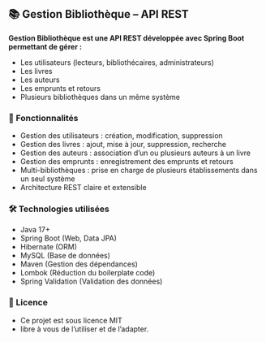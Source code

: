 ## 📚 Gestion Bibliothèque – API REST
**Gestion Bibliothèque est une API REST développée avec Spring Boot permettant de gérer :**
- Les utilisateurs (lecteurs, bibliothécaires, administrateurs)
- Les livres
- Les auteurs
- Les emprunts et retours
- Plusieurs bibliothèques dans un même système

### 🚀 Fonctionnalités
- Gestion des utilisateurs : création, modification, suppression
- Gestion des livres : ajout, mise à jour, suppression, recherche
- Gestion des auteurs : association d’un ou plusieurs auteurs à un livre
- Gestion des emprunts : enregistrement des emprunts et retours
- Multi-bibliothèques : prise en charge de plusieurs établissements dans un seul système
- Architecture REST claire et extensible

### 🛠 Technologies utilisées
- Java 17+
- Spring Boot (Web, Data JPA)
- Hibernate (ORM)
- MySQL (Base de données)
- Maven (Gestion des dépendances)
- Lombok (Réduction du boilerplate code)
- Spring Validation (Validation des données)

### 📄 Licence
- Ce projet est sous licence MIT
- libre à vous de l’utiliser et de l’adapter.
